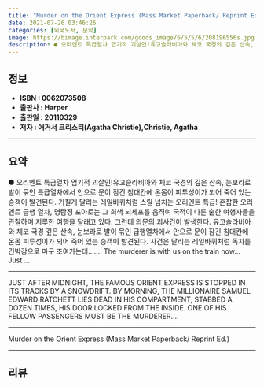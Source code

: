 ```yaml
---
title: "Murder on the Orient Express (Mass Market Paperback/ Reprint Ed.)"
date: 2021-07-26 03:46:26
categories: [외국도서, 문학]
image: https://bimage.interpark.com/goods_image/6/5/5/6/208196556s.jpg
description: ● 오리엔트 특급열차 엽기적 괴살인!유고슬라비아와 체코 국경의 깊은 산속, 눈보라로 발이 묶인 특급열차에서 안으로 문이 잠긴 침대칸에 온몸이 피투성이가 되어 죽어 있는 승객이 발견된다. 거칠게 달리는 레일바퀴처럼 스릴 넘치는 오리엔트 특급! 혼잡한 오리엔트 급행 열차, 명탐정 포아로는
---
```


## **정보**

- **ISBN : 0062073508**
- **출판사 : Harper**
- **출판일 : 20110329**
- **저자 : 애거서 크리스티(Agatha Christie),Christie, Agatha**

------



## **요약**

●  오리엔트 특급열차 엽기적 괴살인!유고슬라비아와 체코 국경의 깊은 산속, 눈보라로 발이 묶인 특급열차에서 안으로 문이 잠긴 침대칸에 온몸이 피투성이가 되어 죽어 있는 승객이 발견된다. 거칠게 달리는 레일바퀴처럼 스릴 넘치는 오리엔트 특급! 혼잡한 오리엔트 급행 열차, 명탐정 포아로는 그 회색 뇌세포를 움직여 국적이 다른 숱한 여행자들을 관찰하며 지루한 여행을 달래고 있다. 그런데 의문의 괴사건이 발생한다. 유고슬라비아와 체코 국경 깊은 산속, 눈보라로 발이 묶인 급행열차에서 안으로 문이 잠긴 침대칸에 온몸 피투성이가 되어 죽어 있는 승객이 발견된다. 사건은 달리는 레일바퀴처럼 독자를 긴박감으로 마구 조여가는데……. The murderer is with us on the train now... Just ...

------

JUST AFTER MIDNIGHT, THE FAMOUS ORIENT EXPRESS IS STOPPED IN ITS TRACKS BY A SNOWDRIFT. BY MORNING, THE MILLIONAIRE SAMUEL EDWARD RATCHETT LIES DEAD IN HIS COMPARTMENT, STABBED A DOZEN TIMES, HIS DOOR LOCKED FROM THE INSIDE. ONE OF HIS FELLOW PASSENGERS MUST BE THE MURDERER.... 

------


Murder on the Orient Express (Mass Market Paperback/ Reprint Ed.) 

------


## **리뷰** 

